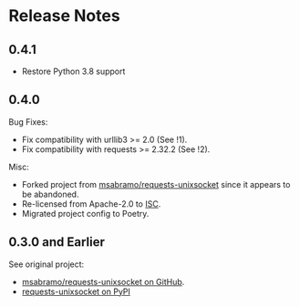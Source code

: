 # Release Notes

## 0.4.1

- Restore Python 3.8 support

## 0.4.0

Bug Fixes:

- Fix compatibility with urllib3 >= 2.0 (See !1).
- Fix compatibility with requests >= 2.32.2 (See !2).

Misc:

- Forked project from [msabramo/requests-unixsocket](https://github.com/msabramo/requests-unixsocket/) since it appears to be abandoned.
- Re-licensed from Apache-2.0 to [ISC](https://opensource.org/license/isc-license-txt).
- Migrated project config to Poetry.

## 0.3.0 and Earlier

See original project:

- [msabramo/requests-unixsocket on GitHub](https://github.com/msabramo/requests-unixsocket/).
- [requests-unixsocket on PyPI](https://pypi.org/project/requests-unixsocket/)
